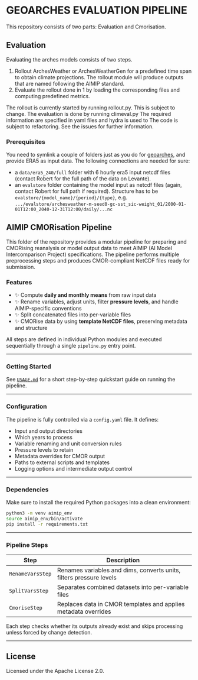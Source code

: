 # GEOARCHES EVALUATION PIPELINE

This repository consists of two parts: Evaluation and Cmorisation.

## Evaluation

Evaluating the arches models consists of two steps.
1. Rollout ArchesWeather or ArchesWeatherGen for a predefined time span to obtain climate projections. The rollout module will produce outputs that are named following the AIMIP standard. 
2. Evaluate the rollout done in 1 by loading the corresponding files and computing predefined metrics.

The rollout is currently started by running rollout.py. This is subject to change. The evaluation is done by running climeval.py The required information are specified in yaml files and hydra is used to 
The code is subject to refactoring. See the issues for further information.

### Prerequisites

You need to symlink a couple of folders just as you do for [geoarches](https://geoarches.readthedocs.io/en/latest/getting_started/installation/#downloading-archesweather-and-archesweathergen), and provide ERA5 as input data. The following connections are needed for sure:

* a ```data/era5_240/full``` folder with 6 hourly era5 input netcdf files (contact Robert for the full path of the data on Levante).
* an ```evalstore``` folder containing the model input as netcdf files (again, contact Robert for full path if required). Structure has to be ```evalstore/{model_name}/{period}/{type}```, e.g. ```.../evalstore/archesweather-m-seed0-gc-sst_sic-weight_01/2000-01-01T12:00_2040-12-31T12:00/daily/...nc```

## AIMIP CMORisation Pipeline

This folder of the repository provides a modular pipeline for preparing and CMORising reanalysis or model output data to meet AIMIP (AI Model Intercomparison Project) specifications. The pipeline performs multiple preprocessing steps and produces CMOR-compliant NetCDF files ready for submission.

### Features

- ✨ Compute **daily and monthly means** from raw input data
- ✨ Rename variables, adjust units, filter **pressure levels**, and handle AIMIP-specific conventions
- ✨ Split concatenated files into per-variable files
- ✨ CMORise data by using **template NetCDF files**, preserving metadata and structure

All steps are defined in individual Python modules and executed sequentially through a single `pipeline.py` entry point.

---

### Getting Started

See [`USAGE.md`](cmorisation/docs/USAGE.md) for a short step-by-step quickstart guide on running the pipeline.

---

### Configuration

The pipeline is fully controlled via a `config.yaml` file. It defines:

- Input and output directories  
- Which years to process
- Variable renaming and unit conversion rules  
- Pressure levels to retain  
- Metadata overrides for CMOR output  
- Paths to external scripts and templates  
- Logging options and intermediate output control  

---

### Dependencies

Make sure to install the required Python packages into a clean environment:

```bash
python3 -m venv aimip_env
source aimip_env/bin/activate
pip install -r requirements.txt
```

---

### Pipeline Steps

| Step                | Description                                                             |
| ------------------- | ----------------------------------------------------------------------- |
| `RenameVarsStep`    | Renames variables and dims, converts units, filters pressure levels     |
| `SplitVarsStep`     | Separates combined datasets into per-variable files                     |
| `CmoriseStep`       | Replaces data in CMOR templates and applies metadata overrides          |

Each step checks whether its outputs already exist and skips processing unless forced by change detection.

---

## License

Licensed under the Apache License 2.0.
